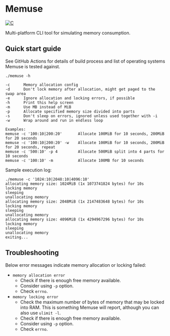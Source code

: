 # Memuse

[![C](https://github.com/ipastusi/memuse/actions/workflows/ci.yml/badge.svg?branch=master)](https://github.com/ipastusi/memuse/actions/workflows/ci.yml)

Multi-platform CLI tool for simulating memory consumption.

## Quick start guide

See GitHub Actions for details of build process and list of operating systems Memuse is tested against.

```
./memuse -h

-c      Memory allocation config
-d      Don't lock memory after allocation, might get paged to the swap area
-e      Ignore allocation and locking errors, if possible
-h      Print this help screen
-m      Use MB instead of MiB
-p      Allocate specified memory size divided into parts
-s      Don't sleep on errors, ignored unless used together with -i
-w      Wrap around and run in endless loop

Examples:
memuse -c '100:10|200:20'       Allocate 100MiB for 10 seconds, 200MiB for 20 seconds
memuse -c '100:10|200:20' -w    Allocate 100MiB for 10 seconds, 200MiB for 20 seconds, repeat
memuse -c '500:10' -p 4         Allocate 500MiB split into 4 parts for 10 seconds
memuse -c '100:10' -m           Allocate 100MB for 10 seconds
```

Sample execution log:

```
./memuse -c '1024:10|2048:10|4096:10'           
allocating memory size: 1024MiB (1x 1073741824 bytes) for 10s
locking memory
sleeping
unallocating memory
allocating memory size: 2048MiB (1x 2147483648 bytes) for 10s
locking memory
sleeping
unallocating memory
allocating memory size: 4096MiB (1x 4294967296 bytes) for 10s
locking memory
sleeping
unallocating memory
exiting...
```

## Troubleshooting

Below error messages indicate memory allocation or locking failed:

- `memory allocation error`
    - Check if there is enough free memory available.
    - Consider using `-p` option.
    - Check `errno`.
- `memory locking error`
    - Check the maximum number of bytes of memory that may be locked into RAM. This is something Memuse will report, although you can also use `ulimit -l`.
    - Check if there is enough free memory available.
    - Consider using `-p` option.
    - Check `errno`.
